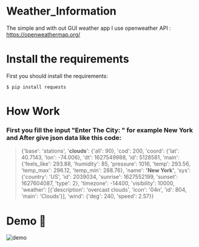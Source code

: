 # Weather_Information
The simple and with out GUI weather app
I use openweather API : https://openweathermap.org/ 
# Install the requirements
First you should install the requirements:
```
$ pip install requests
```
# How Work
### First you fill the input "Enter The City: " for example **New York** and After give json data like this code: 
> {'base': 'stations',
 '**clouds**': {'all': 90},
 'cod': 200,
 'coord': {'lat': 40.7143, 'lon': -74.006},
 'dt': 1627549988,
 'id': 5128581,
 'main': {'feels_like': 293.88,
          'humidity': 85,
          'pressure': 1016,
          'temp': 293.56,
          'temp_max': 296.12,
          'temp_min': 288.76},
 'name': **'New York'**,
 'sys': {'country': 'US',
         'id': 2039034,
         'sunrise': 1627552199,
         'sunset': 1627604087,
         'type': 2},
 'timezone': -14400,
 'visibility': 10000,
 'weather': [{'description': 'overcast clouds',
              'icon': '04n',
              'id': 804,
              'main': 'Clouds'}],
 'wind': {'deg': 240, 'speed': 2.57}}

# Demo 🎉
![demo](https://user-images.githubusercontent.com/77124662/129491298-2ace56ab-852f-4c0d-bdf8-01fa2e87f6cd.PNG)

